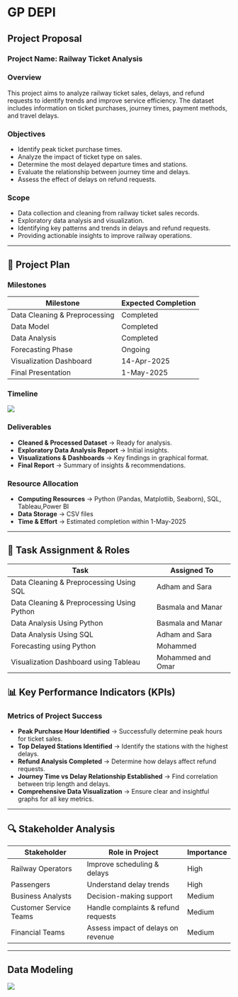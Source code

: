 # GP DEPI
## Project Proposal
### Project Name: **Railway Ticket Analysis**
### Overview
This project aims to analyze railway ticket sales, delays, and refund requests to identify trends and improve service efficiency. The dataset includes information on ticket purchases, journey times, payment methods, and travel delays.

### Objectives
- Identify peak ticket purchase times.
- Analyze the impact of ticket type on sales.
- Determine the most delayed departure times and stations.
- Evaluate the relationship between journey time and delays.
- Assess the effect of delays on refund requests.

### Scope
- Data collection and cleaning from railway ticket sales records.
- Exploratory data analysis and visualization.
- Identifying key patterns and trends in delays and refund requests.
- Providing actionable insights to improve railway operations.

---

## 📅 Project Plan
### Milestones

| Milestone                     |Expected Completion|
|-------------------------------|------------------ |
| Data Cleaning & Preprocessing | Completed         |
| Data Model                    | Completed         |
| Data Analysis                 | Completed         |
| Forecasting Phase             | Ongoing           |
| Visualization Dashboard       | 14-Apr-2025       |
| Final Presentation            | 1-May-2025        |

### Timeline

<div>
  <img src="https://github.com/user-attachments/assets/b22d78e2-fd0c-45da-8d69-5333055fe4c9">
</div>

### Deliverables
- **Cleaned & Processed Dataset** → Ready for analysis.
- **Exploratory Data Analysis Report** → Initial insights.
- **Visualizations & Dashboards** → Key findings in graphical format.
- **Final Report** → Summary of insights & recommendations.

### Resource Allocation
- **Computing Resources** → Python (Pandas, Matplotlib, Seaborn), SQL, Tableau,Power BI
- **Data Storage** → CSV files
- **Time & Effort** → Estimated completion within 1-May-2025

---

## 📝 Task Assignment & Roles
| Task                                       | Assigned To            | 
|--------------------------------------------|------------------------|
| Data Cleaning & Preprocessing Using SQL    | Adham and Sara         |
| Data Cleaning & Preprocessing Using Python | Basmala and Manar      |  
| Data Analysis Using Python                 | Basmala and Manar      |
| Data Analysis Using SQL                    | Adham and Sara         |
| Forecasting using Python                   | Mohammed               |
| Visualization Dashboard using Tableau      | Mohammed and Omar      |

## 📊 Key Performance Indicators (KPIs)
### Metrics of Project Success
- **Peak Purchase Hour Identified** → Successfully determine peak hours for ticket sales.
- **Top Delayed Stations Identified** → Identify the stations with the highest delays.
- **Refund Analysis Completed** → Determine how delays affect refund requests.
- **Journey Time vs Delay Relationship Established** → Find correlation between trip length and delays.
- **Comprehensive Data Visualization** → Ensure clear and insightful graphs for all key metrics.

---

## 🔍 Stakeholder Analysis
| Stakeholder           | Role in Project                        | Importance |
|-----------------------|----------------------------------------|------------|
| Railway Operators     | Improve scheduling & delays            | High       |
| Passengers            | Understand delay trends                | High       |
| Business Analysts     | Decision-making support                | Medium     |
| Customer Service Teams| Handle complaints & refund requests    | Medium     |
| Financial Teams       | Assess impact of delays on revenue     | Medium     |
---

## Data Modeling
<div>
  <img src="https://github.com/user-attachments/assets/f69ac981-c31f-47c0-b273-3f96326ae554">
</div>



